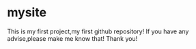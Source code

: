 # mysite
This is my first project,my first github repository!
If you have any advise,please make me know that!
Thank you!
